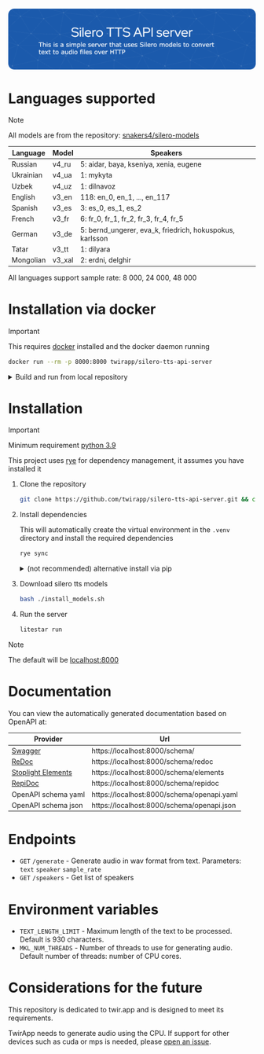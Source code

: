 <!-- Created in https://leviarista.github.io/github-profile-header-generator/ -->
![Header](./header.png)

# Languages supported

> [!NOTE]
> All models are from the repository: [snakers4/silero-models](https://github.com/snakers4/silero-models)

| Language | Model | Speakers |
|--------|--------|--------|
| Russian | v4_ru | 5: aidar, baya, kseniya, xenia, eugene |
| Ukrainian | v4_ua | 1: mykyta |
| Uzbek | v4_uz | 1: dilnavoz | 
| English | v3_en | 118: en_0, en_1, ..., en_117 |
| Spanish | v3_es | 3: es_0, es_1, es_2 |
| French | v3_fr | 6: fr_0, fr_1, fr_2, fr_3, fr_4, fr_5 | 
| German | v3_de | 5: bernd_ungerer, eva_k, friedrich, hokuspokus, karlsson | 
| Tatar | v3_tt | 1: dilyara | 
| Mongolian | v3_xal | 2: erdni, delghir | 

All languages support sample rate: 8 000, 24 000, 48 000

# Installation via docker

> [!IMPORTANT]
> This requires [docker](https://www.docker.com/products/docker-desktop/) installed and the docker daemon running
```bash
docker run --rm -p 8000:8000 twirapp/silero-tts-api-server
```

<details>
<summary>Build and run from local repository</summary>

Clone the repository:
```bash
git clone https://github.com/twirapp/silero-tts-api-server.git && cd silero-tts-api-server
```

Build docker image:
```bash
docker build -f docker/Dockerfile -t silero-tts-api-server .
```

Run the container:
```bash
docker run --rm -p 8000:8000 silero-tts-api-server
```

Or use docker compose:
```bash
docker-compose -f docker/compose.yml up
```

</details>

# Installation

> [!IMPORTANT]
> Minimum requirement [python 3.9](https://www.python.org/downloads/)
>
> This project uses [rye](https://rye-up.com) for dependency management, it assumes you have installed it

1. Clone the repository
    ```bash
    git clone https://github.com/twirapp/silero-tts-api-server.git && cd silero-tts-api-server
    ```
2. Install dependencies

    This will automatically create the virtual environment in the `.venv` directory and install the required dependencies
    ```bash
    rye sync
    ```
    <details>
    <summary>(not recommended) alternative install via pip</summary>
    Create a virtual environment and activate

    ```bash
    python3 -m venv .venv && source .venv/bin/activate
    ```
    Remove line 10 `-e file:.` from the `requirements.lock` file and then run the command
    ```bash
    pip3 install -r requirements.lock
    ```
    </details>
3. Download silero tts models
    ```bash
    bash ./install_models.sh
    ```
4. Run the server
    ```bash
    litestar run
    ```
> [!NOTE]
> The default will be [localhost:8000](http://localhost:8000/)

# Documentation

You can view the automatically generated documentation based on OpenAPI at:

| Provider | Url |
|--------|--------|
| [Swagger](https://swagger.io) | https://localhost:8000/schema/ |
| [ReDoc](https://redocly.com/redoc) | https://localhost:8000/schema/redoc |
| [Stoplight Elements](https://stoplight-site.webflow.io/open-source/elements) | https://localhost:8000/schema/elements |
| [RepiDoc](https://rapidocweb.com) | https://localhost:8000/schema/repidoc |
| OpenAPI schema yaml | https://localhost:8000/schema/openapi.yaml |
| OpenAPI schema json | https://localhost:8000/schema/openapi.json |

# Endpoints

- `GET` `/generate` - Generate audio in wav format from text. Parameters: `text` `speaker` `sample_rate`
- `GET` `/speakers` - Get list of speakers

# Environment variables

- `TEXT_LENGTH_LIMIT` - Maximum length of the text to be processed. Default is 930 characters.
- `MKL_NUM_THREADS` - Number of threads to use for generating audio. Default number of threads: number of CPU cores.

# Considerations for the future

This repository is dedicated to twir.app and is designed to meet its requirements.

TwirApp needs to generate audio using the CPU. If support for other devices such as cuda or mps is needed, please [open an issue](https://github.com/twirapp/silero-tts-api-server/issues/new?title=Support%20for%20%60cuba%60%20and%20%60mps%60%20devices).
